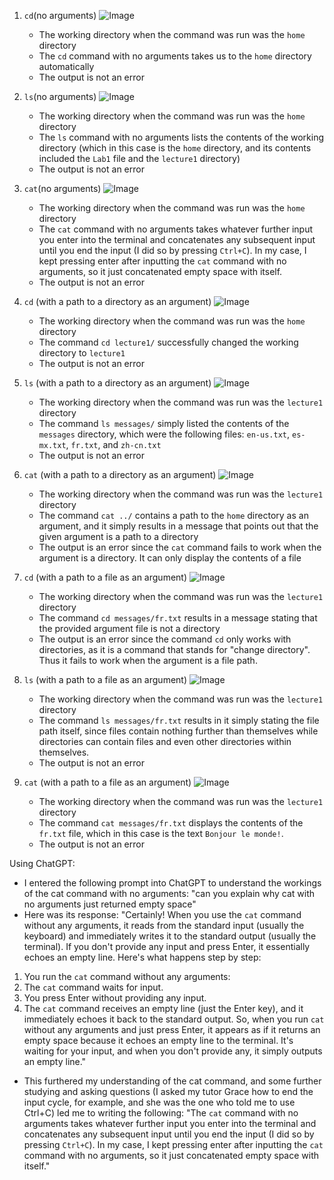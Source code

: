 1. `cd`(no arguments)
   ![Image](cd_no_arguments.png)
   - The working directory when the command was run was the `home` directory
   - The `cd` command with no arguments takes us to the `home` directory automatically
   - The output is not an error

2. `ls`(no arguments)
   ![Image](ls_no_arguments.png)
   - The working directory when the command was run was the `home` directory
   - The `ls` command with no arguments lists the contents of the working directory (which in this case is the `home` directory, and its contents included the `Lab1` file and the `lecture1` directory)
   - The output is not an error
  
3. `cat`(no arguments)
   ![Image](cat_no_arguments.png)
   - The working directory when the command was run was the `home` directory
   - The `cat` command with no arguments takes whatever further input you enter into the terminal and concatenates any subsequent input until you end the input (I did so by pressing `Ctrl+C`). In my case, I kept pressing enter after inputting the `cat` command with no arguments, so it just concatenated empty space with itself.
   - The output is not an error
     
4. `cd` (with a path to a directory as an argument)
   ![Image](cd_directory_path.png)
   - The working directory when the command was run was the `home` directory
   - The command `cd lecture1/` successfully changed the working directory to `lecture1`
   - The output is not an error
     
5. `ls` (with a path to a directory as an argument)
   ![Image](ls_directory_path.png)
   - The working directory when the command was run was the `lecture1` directory
   - The command `ls messages/` simply listed the contents of the `messages` directory, which were the following files: `en-us.txt`, `es-mx.txt`, `fr.txt`, and `zh-cn.txt`
   - The output is not an error

6. `cat` (with a path to a directory as an argument)
   ![Image](cat_directory_path.png)
   - The working directory when the command was run was the `lecture1` directory
   - The command `cat ../` contains a path to the `home` directory as an argument, and it simply results in a message that points out that the given argument is a path to a directory
   - The output is an error since the `cat` command fails to work when the argument is a directory. It can only display the contents of a file
  
7. `cd` (with a path to a file as an argument)
   ![Image](cd_file_path.png)
   - The working directory when the command was run was the `lecture1` directory
   - The command `cd messages/fr.txt` results in a message stating that the provided argument file is not a directory
   - The output is an error since the command `cd` only works with directories, as it is a command that stands for "change directory". Thus it fails to work when the argument is a file path.
  
8. `ls` (with a path to a file as an argument)
   ![Image](ls_file_path.png)
   - The working directory when the command was run was the `lecture1` directory
   - The command `ls messages/fr.txt` results in it simply stating the file path itself, since files contain nothing further than themselves while directories can contain files and even other directories within themselves.
   - The output is not an error
  
9. `cat` (with a path to a file as an argument)
    ![Image](cat_file_path.png)
   - The working directory when the command was run was the `lecture1` directory
   - The command `cat messages/fr.txt` displays the contents of the `fr.txt` file, which in this case is the text `Bonjour le monde!`.
   - The output is not an error






  
Using ChatGPT:
- I entered the following prompt into ChatGPT to understand the workings of the cat command with no arguments: "can you explain why cat with no arguments just returned empty space"
- Here was its response:
  "Certainly! When you use the `cat` command without any arguments, it reads from the standard input (usually the keyboard) and immediately writes it to the standard output (usually the terminal). If you don't provide any input and press Enter, it essentially echoes an empty line.
Here's what happens step by step:
1. You run the `cat` command without any arguments:
2. The `cat` command waits for input.
3. You press Enter without providing any input.
4. The `cat` command receives an empty line (just the Enter key), and it immediately echoes it back to the standard output.
So, when you run `cat` without any arguments and just press Enter, it appears as if it returns an empty space because it echoes an empty line to the terminal. It's waiting for your input, and when you don't provide any, it simply outputs an empty line."
- This furthered my understanding of the cat command, and some further studying and asking questions (I asked my tutor Grace how to end the input cycle, for example, and she was the one who told me to use Ctrl+C) led me to writing the following:
  "The `cat` command with no arguments takes whatever further input you enter into the terminal and concatenates any subsequent input until you end the input (I did so by pressing `Ctrl+C`). In my case, I kept pressing enter after inputting the `cat` command with no arguments, so it just concatenated empty space with itself."
  













